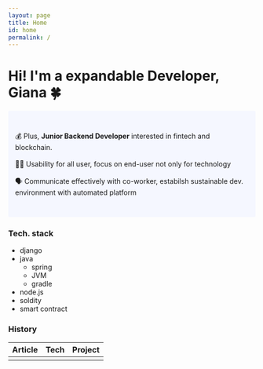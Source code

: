 ```yaml
---
layout: page
title: Home
id: home
permalink: /
---
```


# Hi! I'm a expandable Developer, Giana 🍀

<p style="padding: 3em 1em; background: #f5f7ff; border-radius: 4px;">
  💰 Plus, <span style="font-weight: bold">Junior Backend Developer</span> interested in fintech and blockchain.
  <br><br>
  👩‍🦯 Usability for all user, focus on end-user not only for technology
  <br><br>
  🗣 Communicate effectively with co-worker, estabilsh sustainable dev. environment with automated platform 
</p>

### Tech. stack
- django
- java
  - spring
  - JVM
  - gradle
- node.js
- soldity
- smart contract

### History
| Article | Tech | Project |
|---------|------|---------|
|         |      |         |

<style>
  .wrapper {
    max-width: 46em;
  }
</style>
